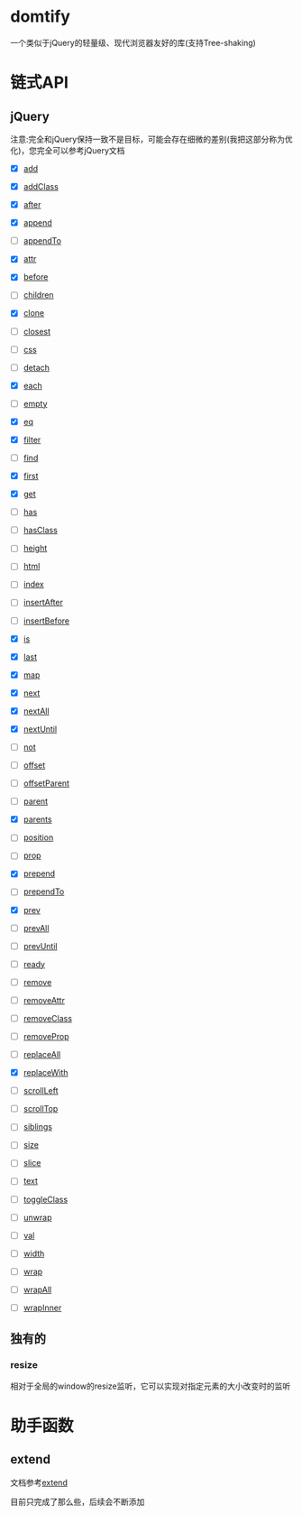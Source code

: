 # domtify

一个类似于jQuery的轻量级、现代浏览器友好的库(支持Tree-shaking)


# 链式API

## jQuery

注意:完全和jQuery保持一致不是目标，可能会存在细微的差别(我把这部分称为优化)，您完全可以参考jQuery文档


 - [x] [add](http://api.jquery.com/add/)
 - [x] [addClass](http://api.jquery.com/addClass/)
 - [x] [after](http://api.jquery.com/after/)
 - [x] [append](http://api.jquery.com/append/)
 - [ ] [appendTo](http://api.jquery.com/appendTo/)
 - [x] [attr](http://api.jquery.com/attr/)
 - [x] [before](http://api.jquery.com/before/)
 - [ ] [children](http://api.jquery.com/children/)
 - [x] [clone](http://api.jquery.com/clone/)
 - [ ] [closest](http://api.jquery.com/closest/)
 - [ ] [css](http://api.jquery.com/css/)
 - [ ] [detach](http://api.jquery.com/detach/)
 - [x] [each](http://api.jquery.com/each/)
 - [ ] [empty](http://api.jquery.com/empty/)
 - [x] [eq](http://api.jquery.com/eq/)
 - [x] [filter](http://api.jquery.com/filter/)
 - [ ] [find](http://api.jquery.com/find/)
 - [x] [first](http://api.jquery.com/first/)
 - [x] [get](http://api.jquery.com/get/)
 - [ ] [has](http://api.jquery.com/has/)
 - [ ] [hasClass](http://api.jquery.com/hasClass/)
 - [ ] [height](http://api.jquery.com/height/)
 - [ ] [html](http://api.jquery.com/html/)
 - [ ] [index](http://api.jquery.com/index/)
 - [ ] [insertAfter](http://api.jquery.com/insertAfter/)
 - [ ] [insertBefore](http://api.jquery.com/insertBefore/)
 - [x] [is](http://api.jquery.com/is/)
 - [x] [last](http://api.jquery.com/last/)
 - [x] [map](http://api.jquery.com/map/)
 - [x] [next](http://api.jquery.com/next/)
 - [x] [nextAll](http://api.jquery.com/nextAll/)
 - [x] [nextUntil](http://api.jquery.com/nextUntil/)
 - [ ] [not](http://api.jquery.com/not/)
 - [ ] [offset](http://api.jquery.com/offset/)
 - [ ] [offsetParent](http://api.jquery.com/offsetParent/)
 - [ ] [parent](http://api.jquery.com/parent/)
 - [x] [parents](http://api.jquery.com/parents/)
 - [ ] [position](http://api.jquery.com/position/)
 - [ ] [prop](http://api.jquery.com/prop/)
 - [x] [prepend](http://api.jquery.com/prepend/)
 - [ ] [prependTo](http://api.jquery.com/prependTo/)
 - [x] [prev](http://api.jquery.com/prev/)
 - [ ] [prevAll](http://api.jquery.com/prevAll/)
 - [ ] [prevUntil](http://api.jquery.com/prevUntil/)
 - [ ] [ready](http://api.jquery.com/ready/)
 - [ ] [remove](http://api.jquery.com/remove/)
 - [ ] [removeAttr](http://api.jquery.com/removeAttr/)
 - [ ] [removeClass](http://api.jquery.com/removeClass/)
 - [ ] [removeProp](http://api.jquery.com/removeProp/)
 - [ ] [replaceAll](http://api.jquery.com/replaceAll/)
 - [x] [replaceWith](http://api.jquery.com/replaceWith/)
 - [ ] [scrollLeft](http://api.jquery.com/scrollLeft/)
 - [ ] [scrollTop](http://api.jquery.com/scrollTop/)
 - [ ] [siblings](http://api.jquery.com/siblings/)
 - [ ] [size](http://api.jquery.com/size/)
 - [ ] [slice](http://api.jquery.com/slice/)
 - [ ] [text](http://api.jquery.com/text/)
 - [ ] [toggleClass](http://api.jquery.com/toggleClass/)
 - [ ] [unwrap](http://api.jquery.com/unwrap/)
 - [ ] [val](http://api.jquery.com/val/)
 - [ ] [width](http://api.jquery.com/width/)
 - [ ] [wrap](http://api.jquery.com/wrap/)
 - [ ] [wrapAll](http://api.jquery.com/wrapAll/)
 - [ ] [wrapInner](http://api.jquery.com/wrapInner/)


## 独有的

### resize

相对于全局的window的resize监听，它可以实现对指定元素的大小改变时的监听



# 助手函数


## extend

文档参考[extend](https://api.jquery.com/jQuery.extend/)


目前只完成了那么些，后续会不断添加

